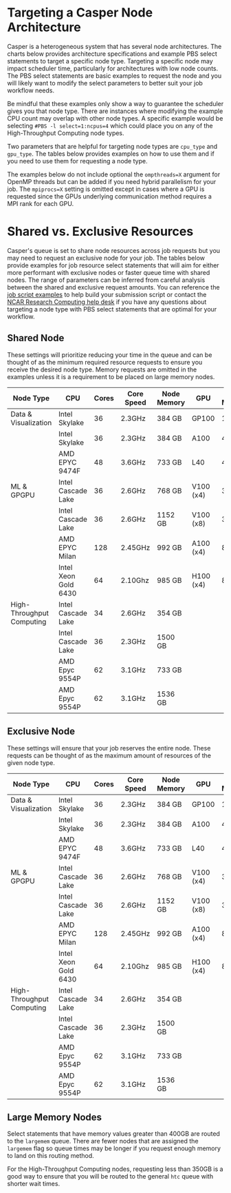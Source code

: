 # Targeting a Casper Node Architecture

Casper is a heterogeneous system that has several node architectures.  The charts below provides architecture specifications and example PBS select statements to target a specific node type.  Targeting a specific node may impact scheduler time, particularly for architectures with low node counts.  The PBS select statements are basic examples to request the node and you will likely want to modify the select parameters to better suit your job workflow needs.

Be mindful that these examples only show a way to guarantee the scheduler gives you that node type.  There are instances where modifying the example CPU count may overlap with other node types.  A specific example would be selecting `#PBS -l select=1:ncpus=4` which could place you on any of the High-Throughput Computing node types.

Two parameters that are helpful for targeting node types are `cpu_type` and `gpu_type`.  The tables below provides examples on how to use them and if you need to use them for requesting a node type.

The examples below do not include optional the `ompthreads=X` argument for OpenMP threads but can be added if you need hybrid parallelism for your job.  The `mpiprocs=X` setting is omitted except in cases where a GPU is requested since the GPUs underlying communication method requires a MPI rank for each GPU.


# Shared vs. Exclusive Resources

Casper's queue is set to share node resources across job requests but you may need to request an exclusive node for your job.  The tables below provide examples for job resource select statements that will aim for either more performant with exclusive nodes or faster queue time with shared nodes.  The range of parameters can be inferred from careful analysis between the shared and exclusive request amounts.  You can reference the [job script examples](casper-job-script-examples.md) to help build your submission script or contact the [NCAR Research Computing help desk](https://rchelp.ucar.edu/) if you have any questions about targeting a node type with PBS select statements that are optimal for your workflow.

## Shared Node

These settings will prioritize reducing your time in the queue and can be thought of as the minimum required resource requests to ensure you receive the desired node type.  Memory requests are omitted in the examples unless it is a requirement to be placed on large memory nodes.

| Node Type                | CPU            | Cores | Core Speed | Node Memory | GPU          | GPU Memory | Node Count | PBS Select Statements                                                   |
|--------------------------|----------------|-------|------------|-------------|--------------|------------|-------|--------------------------------------------------------------------------|
| Data & Visualization     | Intel Skylake  | 36    | 2.3GHz     | 384 GB      | GP100        | 16 GB      | 9     | -l select=1:ncpus=1:ngpus=1 -l gpu_type=gp100                            |
|                          | Intel Skylake  | 36    | 2.3GHz     | 384 GB      | A100         | 40 GB      | 3     | -l select=1:ncpus=1:ngpus=1:cpu_type=skylake -l gpu_type=a100            |
|                          | AMD EPYC 9474F | 48   | 3.6GHz           | 733 GB            | L40          | 48 GB           | 6     | -l select=1:ncpus=1:ngpus=1 -l gpu_type=l40            |
| ML & GPGPU               | Intel Cascade Lake   | 36    | 2.6GHz     | 768 GB      | V100 (x4)    | 32 GB      | 4     | -l select=1:ncpus=1:ngpus=1 -l gpu_type=v100                             |
|                          | Intel Cascade Lake   | 36    | 2.6GHz     | 1152 GB     | V100 (x8)    | 32 GB      | 6     | -l select=1:ncpus=5:mpiprocs=5:ngpus=5 -l gpu_type=v100                             |
|                          | AMD EPYC Milan     | 128   | 2.45GHz    | 992 GB     | A100 (x4)    | 80 GB      | 8     | -l select=1:ncpus=16:mpiprocs=1:ngpus=1:cpu_type=milan -l gpu_type=a100              |
|                          | Intel Xeon Gold 6430     | 64    | 2.10Ghz        | 985 GB            | H100 (x4)    | 80 GB      | 2     | -l select=1:ncpus=8:mpiprocs=1:ngpus=1 -l gpu_type=h100                             |
| High-Throughput Computing| Intel Cascade Lake   | 34    | 2.6GHz     | 354 GB      |              |            | 62    | -l select=1:ncpus=1:cpu_type=cascadelake                             |
|                          | Intel Cascade Lake   | 36    | 2.3GHz     | 1500 GB     |              |            | 2     | -l select=1:ncpus=1:cpu_type=cascadelake:mem=400GB                   |
|                          | AMD Epyc 9554P           | 62    | 3.1GHz           | 733 GB     |              |            | 64     | -l select=1:ncpus=1:cpu_type=genoa                  |
|                          | AMD Epyc 9554P           | 62    | 3.1GHz           | 1536 GB     |              |            | 6     | -l select=1:ncpus=1:cpu_type=genoa:mem=400GB                  |

## Exclusive Node

These settings will ensure that your job reserves the entire node.  These requests can be thought of as the maximum amount of resources of the given node type.

| Node Type                | CPU            | Cores | Core Speed | Node Memory | GPU          | GPU Memory | Node Count | PBS Select Statements                                                   |
|--------------------------|----------------|-------|------------|-------------|--------------|------------|-------|--------------------------------------------------------------------------|
| Data & Visualization     | Intel Skylake  | 36    | 2.3GHz     | 384 GB      | GP100        | 16 GB      | 9     | -l select=1:ncpus=36:ngpus=1:mem=354GB -l gpu_type=gp100                            |
|                          | Intel Skylake  | 36    | 2.3GHz     | 384 GB      | A100         | 40 GB      | 3     | -l select=1:ncpus=36:ngpus=1:mem=354GB:cpu_type=skylake -l gpu_type=a100            |
|                          | AMD EPYC 9474F | 48   | 3.6GHz           | 733 GB            | L40          | 48 GB           | 6     | -l select=1:ncpus=48:mpiprocs=1:ngpus=1:mem=732GB -l gpu_type=l40            |
| ML & GPGPU               | Intel Cascade Lake   | 36    | 2.6GHz     | 768 GB      | V100 (x4)    | 32 GB      | 4     | -l select=1:ncpus=36:mpiprocs=4:ngpus=4:mem=740GB -l gpu_type=v100                             |
|                          | Intel Cascade Lake   | 36    | 2.6GHz     | 1152 GB     | V100 (x8)    | 32 GB      | 6     | -l select=1:ncpus=36:mpiprocs=8:ngpus=8:mem=1100GB -l gpu_type=v100                             |
|                          | AMD EPYC Milan     | 128   | 2.45GHz    | 992 GB     | A100 (x4)    | 80 GB      | 8     | -l select=1:ncpus=128:mpiprocs=4:ngpus=4:cpu_type=milan:mem=991GB -l gpu_type=a100              |
|                          | Intel Xeon Gold 6430     | 64    | 2.10Ghz        | 985 GB            | H100 (x4)    | 80 GB      | 2     | -l select=1:ncpus=64:mpiprocs=4:ngpus=4:mem=984GB -l gpu_type=h100               |
| High-Throughput Computing| Intel Cascade Lake   | 34    | 2.6GHz     | 354 GB      |              |            | 62    | -l select=1:ncpus=36:cpu_type=cascadelake:mem=353GB                             |
|                          | Intel Cascade Lake   | 36    | 2.3GHz     | 1500 GB     |              |            | 2     | -l select=1:ncpus=36:cpu_type=cascadelake:mem=1480GB                   |
|                          | AMD Epyc 9554P           | 62    | 3.1GHz           | 733 GB     |              |            | 64     | -l select=1:ncpus=62:cpu_type=genoa:mem=732GB                  |
|                          | AMD Epyc 9554P           | 62    | 3.1GHz           | 1536 GB     |              |            | 6     | -l select=1:ncpus=62:cpu_type=genoa:mem=1480GB                  |
        
## Large Memory Nodes

Select statements that have memory values greater than 400GB are routed to the `largemem` queue.  There are fewer nodes that are assigned the `largemem` flag so queue times may be longer if you request enough memory to land on this routing method.

For the High-Throughput Computing nodes, requesting less than 350GB is a good way to ensure that you will be routed to the general `htc` queue with shorter wait times.